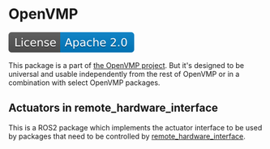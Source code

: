 # OpenVMP

[![License](./apache20.svg)](./LICENSE.txt)

This package is a part of [the OpenVMP project](https://github.com/openvmp/openvmp).
But it's designed to be universal and usable independently from the rest of OpenVMP or in a combination with select OpenVMP packages.

## Actuators in remote_hardware_interface

This is a ROS2 package which implements the actuator interface to be used by packages that need to be controlled by [remote_hardware_interface](https://github.com/openvmp/remote_hardware_interface).
